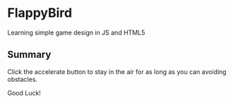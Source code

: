 # FlappyBird
Learning simple game design in JS and HTML5
## Summary
Click the accelerate button to stay in the air for as long as you can avoiding obstacles.

Good Luck!
